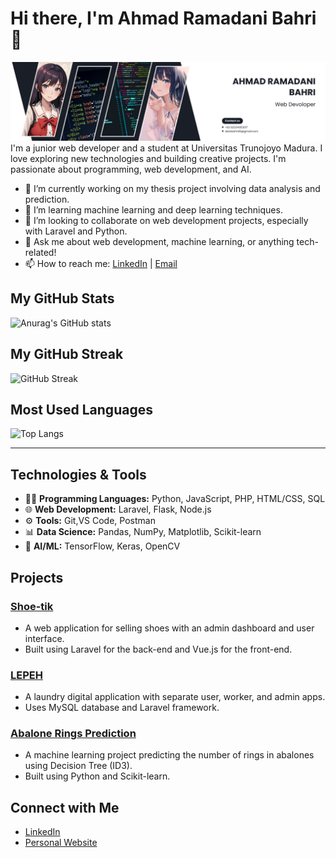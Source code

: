 # Hi there, I'm Ahmad Ramadani Bahri 👋
![alt text](https://github.com/danibahri/danibahri/blob/main/Profile.png?raw=true)
I'm a junior web developer and a student at Universitas Trunojoyo Madura. I love exploring new technologies and building creative projects. I'm passionate about programming, web development, and AI.

- 🔭 I’m currently working on my thesis project involving data analysis and prediction.
- 🌱 I’m learning machine learning and deep learning techniques.
- 👯 I’m looking to collaborate on web development projects, especially with Laravel and Python.
- 💬 Ask me about web development, machine learning, or anything tech-related!
- 📫 How to reach me: [LinkedIn](https://www.linkedin.com/in/ahmad-ramadani-bahri-30727931a/) | [Email](mailto:danibahri45@gmail.com)

## My GitHub Stats
![Anurag's GitHub stats](https://github-readme-stats.vercel.app/api?username=danibahri&show_icons=true&hide_title=true&count_private=true&hide=prs&theme=radical)

## My GitHub Streak
![GitHub Streak](https://github-readme-streak-stats.herokuapp.com/?user=danibahri)

## Most Used Languages
![Top Langs](https://github-readme-stats.vercel.app/api/top-langs/?username=danibahri&layout=compact&langs_count=6)

---

## Technologies & Tools
- 👨‍💻 **Programming Languages:** Python, JavaScript, PHP, HTML/CSS, SQL
- 🌐 **Web Development:** Laravel, Flask, Node.js
- ⚙️ **Tools:** Git,VS Code, Postman
- 📊 **Data Science:** Pandas, NumPy, Matplotlib, Scikit-learn
- 🧠 **AI/ML:** TensorFlow, Keras, OpenCV

## Projects

### [Shoe-tik](https://github.com/danibahri/shoe-tik)
- A web application for selling shoes with an admin dashboard and user interface.
- Built using Laravel for the back-end and Vue.js for the front-end.

### [LEPEH](https://github.com/danibahri/lepeh)
- A laundry digital application with separate user, worker, and admin apps.
- Uses MySQL database and Laravel framework.

### [Abalone Rings Prediction](https://github.com/danibahri/abalone-prediction)
- A machine learning project predicting the number of rings in abalones using Decision Tree (ID3).
- Built using Python and Scikit-learn.

## Connect with Me
- [LinkedIn](https://www.linkedin.com/in/ahmad-ramadani-bahri-30727931a/)
- [Personal Website](https://www.yourwebsite.com)

